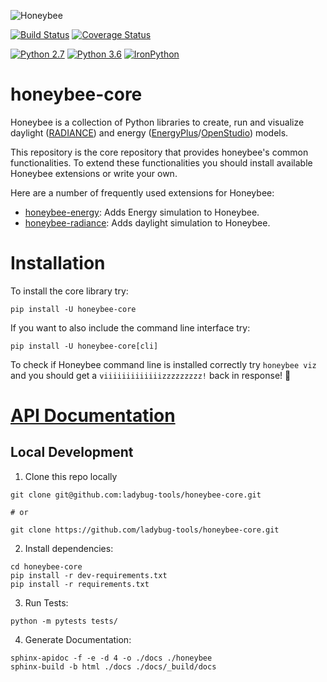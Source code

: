 ![Honeybee](https://www.ladybug.tools/assets/img/honeybee.png)

[![Build Status](https://travis-ci.org/ladybug-tools/honeybee-core.svg?branch=master)](https://travis-ci.org/ladybug-tools/honeybee-core)
[![Coverage Status](https://coveralls.io/repos/github/ladybug-tools/honeybee-core/badge.svg?branch=master)](https://coveralls.io/github/ladybug-tools/honeybee-core)

[![Python 2.7](https://img.shields.io/badge/python-2.7-green.svg)](https://www.python.org/downloads/release/python-270/) [![Python 3.6](https://img.shields.io/badge/python-3.6-blue.svg)](https://www.python.org/downloads/release/python-360/) [![IronPython](https://img.shields.io/badge/ironpython-2.7-red.svg)](https://github.com/IronLanguages/ironpython2/releases/tag/ipy-2.7.8/)

# honeybee-core

Honeybee is a collection of Python libraries to create, run and visualize
daylight ([RADIANCE](https://radiance-online.org//)) and energy
([EnergyPlus](https://energyplus.net/)/[OpenStudio](https://www.openstudio.net/)) models.

This repository is the core repository that provides honeybee's common functionalities.
To extend these functionalities you should install available Honeybee extensions or write
your own.

Here are a number of frequently used extensions for Honeybee:

- [honeybee-energy](https://github.com/ladybug-tools/honeybee-energy): Adds Energy simulation to Honeybee.
- [honeybee-radiance](https://github.com/ladybug-tools/honeybee-radiance): Adds daylight simulation to Honeybee.


# Installation

To install the core library try:

`pip install -U honeybee-core`

If you want to also include the command line interface try:

`pip install -U honeybee-core[cli]`

To check if Honeybee command line is installed correctly try `honeybee viz` and you
should get a `viiiiiiiiiiiiizzzzzzzzz!` back in response! :bee:


# [API Documentation](https://www.ladybug.tools/honeybee-core/docs/)


## Local Development
1. Clone this repo locally
```console
git clone git@github.com:ladybug-tools/honeybee-core.git

# or

git clone https://github.com/ladybug-tools/honeybee-core.git
```
2. Install dependencies:
```console
cd honeybee-core
pip install -r dev-requirements.txt
pip install -r requirements.txt
```

3. Run Tests:
```console
python -m pytests tests/
```

4. Generate Documentation:
```console
sphinx-apidoc -f -e -d 4 -o ./docs ./honeybee
sphinx-build -b html ./docs ./docs/_build/docs
```
